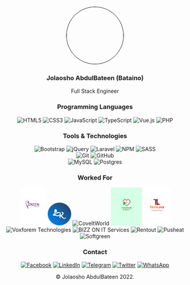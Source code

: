<p align="center"><kbd><img height="150" width="150" src="https://avatars.githubusercontent.com/u/66479955?v=4" style="border-radius: 50%; overflow: hidden; border: 1px solid black;" /></kbd></p>
<h3 align="center">Jolaosho AbdulBateen (Bataino)</h3>
<p align="center">Full Stack Engineer <br/>
<!-- Website: https://<br/> -->
<!--  <a href="https://github.com/matnex-mix/matnex-mix/blob/main/impressive-things.md">Things I did that impressed me</a></p> -->

<h3 align="center">Programming Languages</h3>
<p align="center">
<img alt="HTML5" src="https://img.shields.io/badge/html5-%23E34F26.svg?style=for-the-badge&logo=html5&logoColor=white" />
<img alt="CSS3" src="https://img.shields.io/badge/css3-%231572B6.svg?style=for-the-badge&logo=css3&logoColor=white" />
<img alt="JavaScript" src="https://img.shields.io/badge/javascript-%23323330.svg?style=for-the-badge&logo=javascript&logoColor=%23F7DF1E" />
<img alt="TypeScript" src="https://img.shields.io/badge/typescript-%23007ACC.svg?style=for-the-badge&logo=typescript&logoColor=white" />
<img alt="Vue.js" src="https://img.shields.io/badge/vuejs-%2335495e.svg?style=for-the-badge&logo=vuedotjs&logoColor=%234FC08D" />
<img alt="PHP" src="https://img.shields.io/badge/php-%23777BB4.svg?style=for-the-badge&logo=php&logoColor=white" />

</p>

<h3 align="center">Tools & Technologies</h3>
<p align="center">

<img alt="Bootstrap" src="https://img.shields.io/badge/bootstrap-%23563D7C.svg?style=for-the-badge&logo=bootstrap&logoColor=white" />
<img alt="jQuery" src="https://img.shields.io/badge/jquery-%230769AD.svg?style=for-the-badge&logo=jquery&logoColor=white" />
<img alt="Laravel" src="https://img.shields.io/badge/laravel-%23FF2D20.svg?style=for-the-badge&logo=laravel&logoColor=white" />
<img alt="NPM" src="https://img.shields.io/badge/NPM-%23000000.svg?style=for-the-badge&logo=npm&logoColor=white" />
<img alt="SASS" src="https://img.shields.io/badge/SASS-hotpink.svg?style=for-the-badge&logo=SASS&logoColor=white" />
 <br/>
<img alt="Git" src="https://img.shields.io/badge/git-%23F05033.svg?style=for-the-badge&logo=git&logoColor=white" />
<img alt="GitHub" src="https://img.shields.io/badge/github-%23121011.svg?style=for-the-badge&logo=github&logoColor=white" />
 <br/>
<img alt="MySQL" src="https://img.shields.io/badge/mysql-%2300f.svg?style=for-the-badge&logo=mysql&logoColor=white" />
<img alt="Postgres" src="https://img.shields.io/badge/postgres-%23316192.svg?style=for-the-badge&logo=postgresql&logoColor=white" />
 <br/> 
</p>


<h3 align="center">Worked For</h3>
<p align="center">

<img alt="Skish" height="100" src="https://raw.githubusercontent.com/Bataino/Bataino/main/white.png" />
<img alt="LookOut" height="60" src="https://github.com/Bataino/Bataino/blob/main/logo.png?raw=true" />
<img alt="CoveItWorld" height="60" src="https://coveitworld.com/assets/images/logo5.png" />
<img alt="TechieHealth Pharmacy" height="100" src="https://raw.githubusercontent.com/Bataino/Bataino/main/rect1001.png" />
<img alt="Techlava" height="100" src="https://raw.githubusercontent.com/Bataino/Bataino/main/logowhite.png" />
<img alt="Voxforem Technologies" height="60" src="https://raw.githubusercontent.com/matnex-mix/matnex-mix/main/voxforem.png" />
<img alt="BIZZ ON IT Services" height="100" src=" https://hrm.bizzonit.com/uploads/company/16c2e8066838c5ec02e8441cb1285280.png" />
<img alt="Rentout" height="100" src="https://media.licdn.com/dms/image/C560BAQGDfDFpGK1pWA/company-logo_200_200/0/1642581688724?e=2147483647&v=beta&t=KFKrrO68Hj2F0VVxS37mbMrfcb1fRXzcGwhRA1Gf1A0" />
<img alt="Pusheat" height="100" src="https://www.justpusheat.com/images/logo.png" />
<img alt="Softgreen" height="100" src="https://go.softgreen.ng/img/logo.0c9d42dc.png" />
</p>

<h3 align="center">Contact</h3>
<p align="center">
<a href="https://facebook.com/abdulmateen.jolaosho/"><img alt="Facebook" src="https://img.shields.io/badge/Facebook-%231877F2.svg?style=for-the-badge&logo=Facebook&logoColor=white" /></a>
<a href="https://www.linkedin.com/in/bataino-ronaldo"/"><img alt="LinkedIn" src="https://img.shields.io/badge/linkedin-%230077B5.svg?style=for-the-badge&logo=linkedin&logoColor=white" /></a>
<a href="https://t.me/bataino"><img alt="Telegram" src="https://img.shields.io/badge/Telegram-2CA5E0?style=for-the-badge&logo=telegram&logoColor=white" /></a>
<a href="https://twitter.com/bataino8"><img alt="Twitter" src="https://img.shields.io/badge/@bataino8-%231DA1F2.svg?style=for-the-badge&logo=Twitter&logoColor=white" /></a>
<a href="https://wa.me/+2349066299190"><img alt="WhatsApp" src="https://img.shields.io/badge/WhatsApp-25D366?style=for-the-badge&logo=whatsapp&logoColor=white" /></a>
</p>

<p align="center">&copy; Jolaosho AbdulBateen 2022.</p>
